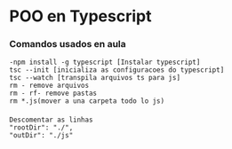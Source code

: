 # POO en Typescript

### Comandos usados en aula
    -npm install -g typescript [Instalar typescript] 
    tsc --init [inicializa as configuracoes do typescript]
    tsc --watch [transpila arquivos ts para js]
    rm - remove arquivos
    rm - rf- remove pastas
    rm *.js(mover a una carpeta todo lo js)

####
    Descomentar as linhas
    "rootDir": "./",
    "outDir": "./js"
